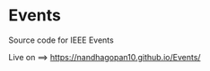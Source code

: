 # Events
Source code for IEEE Events 


Live on  ==>
            https://nandhagopan10.github.io/Events/
